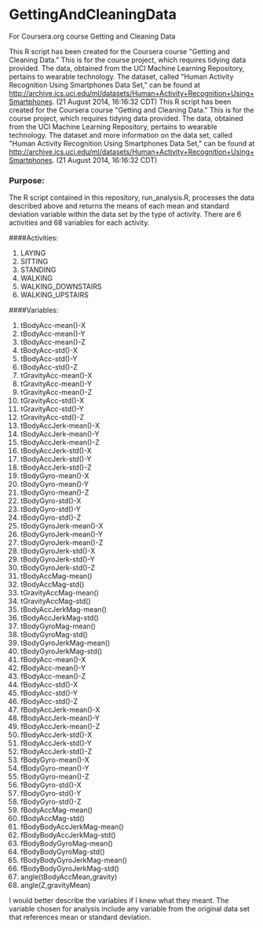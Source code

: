 GettingAndCleaningData
======================

For Coursera.org course Getting and Cleaning Data

This R script has been created for the Coursera course "Getting and Cleaning Data." This is for the course project, which requires tidying data provided. The data, obtained from the UCI Machine Learning Repository, pertains to wearable technology. The dataset, called "Human Activity Recognition Using Smartphones Data Set," can be found at http://archive.ics.uci.edu/ml/datasets/Human+Activity+Recognition+Using+Smartphones. (21 August 2014, 16:16:32 CDT) This R script has been created for the Coursera course "Getting and Cleaning Data." This is for the course project, which requires tidying data provided. The data, obtained from the UCI Machine Learning Repository, pertains to wearable technology. The dataset and more information on the data set, called "Human Activity Recognition Using Smartphones Data Set," can be found at
http://archive.ics.uci.edu/ml/datasets/Human+Activity+Recognition+Using+Smartphones. (21 August 2014, 16:16:32 CDT)

### Purpose:
The R script contained in this repository, run_analysis.R, processes the data described above and returns the means of each mean and standard deviation variable within the data set by the type of activity. There are 6 activities and 68 variables for each activity.

####Activities:
1. LAYING
2. SITTING
3. STANDING
4. WALKING
5. WALKING_DOWNSTAIRS
6. WALKING_UPSTAIRS

####Variables:
1. tBodyAcc-mean()-X
2. tBodyAcc-mean()-Y
3. tBodyAcc-mean()-Z
4. tBodyAcc-std()-X
5. tBodyAcc-std()-Y
6. tBodyAcc-std()-Z
7. tGravityAcc-mean()-X
8. tGravityAcc-mean()-Y
9. tGravityAcc-mean()-Z
10. tGravityAcc-std()-X
11. tGravityAcc-std()-Y
12. tGravityAcc-std()-Z
13. tBodyAccJerk-mean()-X
14. tBodyAccJerk-mean()-Y
15. tBodyAccJerk-mean()-Z
16. tBodyAccJerk-std()-X
17. tBodyAccJerk-std()-Y
18. tBodyAccJerk-std()-Z
19. tBodyGyro-mean()-X
20. tBodyGyro-mean()-Y
21. tBodyGyro-mean()-Z
22. tBodyGyro-std()-X
23. tBodyGyro-std()-Y
24. tBodyGyro-std()-Z
25. tBodyGyroJerk-mean()-X
26. tBodyGyroJerk-mean()-Y
27. tBodyGyroJerk-mean()-Z
28. tBodyGyroJerk-std()-X
29. tBodyGyroJerk-std()-Y
30. tBodyGyroJerk-std()-Z
31. tBodyAccMag-mean()
32. tBodyAccMag-std()
33. tGravityAccMag-mean()
34. tGravityAccMag-std()
35. tBodyAccJerkMag-mean()
36. tBodyAccJerkMag-std()
37. tBodyGyroMag-mean()
38. tBodyGyroMag-std()
39. tBodyGyroJerkMag-mean()
40. tBodyGyroJerkMag-std()
41. fBodyAcc-mean()-X
42. fBodyAcc-mean()-Y
43. fBodyAcc-mean()-Z
44. fBodyAcc-std()-X
45. fBodyAcc-std()-Y
46. fBodyAcc-std()-Z
47. fBodyAccJerk-mean()-X
48. fBodyAccJerk-mean()-Y
49. fBodyAccJerk-mean()-Z
50. fBodyAccJerk-std()-X
51. fBodyAccJerk-std()-Y
52. fBodyAccJerk-std()-Z
53. fBodyGyro-mean()-X
54. fBodyGyro-mean()-Y
55. fBodyGyro-mean()-Z
56. fBodyGyro-std()-X
57. fBodyGyro-std()-Y
58. fBodyGyro-std()-Z
59. fBodyAccMag-mean()
60. fBodyAccMag-std()
61. fBodyBodyAccJerkMag-mean()
62. fBodyBodyAccJerkMag-std()
63. fBodyBodyGyroMag-mean()
64. fBodyBodyGyroMag-std()
65. fBodyBodyGyroJerkMag-mean()
66. fBodyBodyGyroJerkMag-std()
67. angle(tBodyAccMean,gravity)
68. angle(Z,gravityMean)

I would better describe the variables if I knew what they meant. The variable chosen for analysis include any variable from the original data set that references mean or standard deviation.
